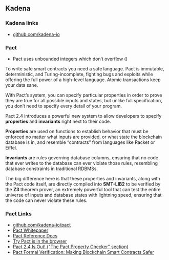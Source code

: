## Kadena

### Kadena links
- [github.com/kadena-io](https://github.com/kadena-io)

### Pact

- Pact uses unbounded integers which don’t overflow ()

To write safe smart contracts you need a safe language. Pact is immutable, deterministic, and Turing-incomplete, fighting bugs and exploits while offering the full power of a high-level language. Atomic transactions keep your data sane.

With Pact’s system, you can specify particular properties in order to prove they are true for all possible inputs and states, but unlike full specification, you don’t need to specify every detail of your program.

Pact 2.4 introduces a powerful new system to allow developers to specify **properties** and **invariants** right next to their code.

**Properties** are used on functions to establish behavior that must be enforced no matter what inputs are provided, or what state the blockchain database is in, and resemble “contracts” from languages like Racket or Eiffel. 

**Invariants** are rules governing database columns, ensuring that no code that ever writes to the database can ever violate those rules, resembling database constraints in traditional RDBMSs.

The big difference here is that these properties and invariants, along with the Pact code itself, are directly compiled into **SMT-LIB2** to be verified by the **Z3** theorem prover, an extremely powerful tool that can test the entire universe of inputs and database states with lightning speed, ensuring that the code can never violate these rules. 

### Pact Links
- [github.com/kadena-io/pact](https://github.com/kadena-io/pact)
- [Pact Whitepaper](http://kadena.io/docs/Kadena-PactWhitepaper.pdf)
- [Pact Reference Docs](http://pact-language.readthedocs.io/)
- [Try Pact is in the browser](http://kadena.io/try-pact/)
- [Pact 2.4 Is Out! ("The Pact Property Checker" section)](https://medium.com/kadena-io/pact-2-4-is-out-dd88a3e7ca31)
- [Pact Formal Verification: Making Blockchain Smart Contracts Safer](https://medium.com/kadena-io/pact-formal-verification-for-blockchain-smart-contracts-done-right-889058bd8c3f)
